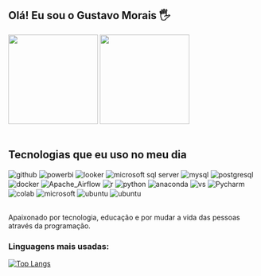 ## Olá! Eu sou o Gustavo Morais 🖐️

<div>
  <img  height="180em" src="https://github-readme-stats.vercel.app/api?username=ghpires98&show_icons=true&theme=great-gatsby&include_all_commits=true&count_private=true"/>
  <img height="180em" src="https://github-readme-stats.vercel.app/api/top-langs/?username=ghpires98&layout=compact&langs_count=7&theme=dark"/>
</div>
<br>

## Tecnologias que eu uso no meu dia
<div style="display: inline_block">
    
  <img align="center" alt="github" src="https://img.shields.io/badge/GitHub-181717.svg?style=for-the-badge&logo=GitHub&logoColor=white" />
  <img align="center" alt="powerbi" src="https://img.shields.io/badge/Power%20BI-F2C811.svg?style=for-the-badge&logo=Power-BI&logoColor=black" />
  <img align="center" alt="looker" src="https://img.shields.io/badge/Looker-4285F4.svg?style=for-the-badge&logo=Looker&logoColor=white" />
  <img align="center" alt="microsoft sql server" src="https://img.shields.io/badge/Microsoft_SQL_Server-CC2927?style=for-the-badge&logo=microsoft-sql-server&logoColor=white" />
  <img align="center" alt="mysql" src="https://img.shields.io/badge/MySQL-4479A1.svg?style=for-the-badge&logo=MySQL&logoColor=white" />
  <img align="center" alt="postgresql" src="https://img.shields.io/badge/PostgreSQL-4169E1.svg?style=for-the-badge&logo=PostgreSQL&logoColor=white" />
  <img align="center" alt="docker" src="https://img.shields.io/badge/Docker-2496ED.svg?style=for-the-badge&logo=Docker&logoColor=white" />
  <img align="center" alt="Apache_Airflow" src="https://img.shields.io/badge/Apache%20Airflow-017CEE.svg?style=for-the-badge&logo=Apache-Airflow&logoColor=white" />
  <img align="center" alt="r" src="https://img.shields.io/badge/R-276DC3?style=for-the-badge&logo=r&logoColor=white" />
  <img align="center" alt="python" src="https://img.shields.io/badge/Python-3776AB.svg?style=for-the-badge&logo=Python&logoColor=white" />
  <img align="center" alt="anaconda" src="https://img.shields.io/badge/Anaconda-44A833.svg?style=for-the-badge&logo=Anaconda&logoColor=white" />
  <img align="center" alt="vs" src="https://img.shields.io/badge/VSCodium-2F80ED.svg?style=for-the-badge&logo=VSCodium&logoColor=white" />
  <img align="center" alt="Pycharm" src="https://img.shields.io/badge/PyCharm-000000.svg?style=for-the-badge&logo=PyCharm&logoColor=white" />
  <img align="center" alt="colab" src="https://img.shields.io/badge/Google%20Colab-F9AB00.svg?style=for-the-badge&logo=Google-Colab&logoColor=white" />
  <img align="center" alt="microsoft" src="https://img.shields.io/badge/Microsoft%20Office-D83B01.svg?style=for-the-badge&logo=Microsoft-Office&logoColor=white" />
  <img align="center" alt="ubuntu" src="https://img.shields.io/badge/Ubuntu-E95420.svg?style=for-the-badge&logo=Ubuntu&logoColor=white" />
  <img align="center" alt="ubuntu" src="https://img.shields.io/badge/Microsoft-5E5E5E.svg?style=for-the-badge&logo=Microsoft&logoColor=white" />

</div><br/>

Apaixonado por tecnologia, educação e por mudar a vida das pessoas através da programação.

### Linguagens mais usadas:
[![Top Langs](https://github-readme-stats.vercel.app/api/top-langs/?username=ghpires98)](https://github.com/ghpires98/github-readme-stats)

